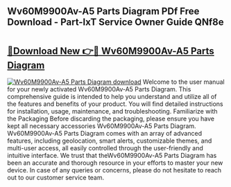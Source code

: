 ## Wv60M9900Av-A5 Parts Diagram PDf Free Download - Part-IxT Service Owner Guide QNf8e

# <h2><a href="http://dfkv8w.blite.top/?on=Wv60M9900Av-A5+Parts+Diagram">🔗Download New 👉🔴 Wv60M9900Av-A5 Parts Diagram</a></h2>

[![Wv60M9900Av-A5 Parts Diagram download](https://i.imgur.com/lujVjoI.png)](http://dfkv8w.blite.top/?on=Wv60M9900Av-A5+Parts+Diagram)
Welcome to the user manual for your newly activated Wv60M9900Av-A5 Parts Diagram. This comprehensive guide is intended to help you understand and utilize all of the features and benefits of your product. You will find detailed instructions for installation, usage, maintenance, and troubleshooting. Familiarize with the Packaging Before discarding the packaging, please ensure you have kept all necessary accessories Wv60M9900Av-A5 Parts Diagram. Wv60M9900Av-A5 Parts Diagram comes with an array of advanced features, including geolocation, smart alerts, customizable themes, and multi-user access, all easily controlled through the user-friendly and intuitive interface. We trust that theWv60M9900Av-A5 Parts Diagram has been an accurate and thorough resource in your efforts to master your new device. In case of any queries or concerns, please do not hesitate to reach out to our customer service team.
